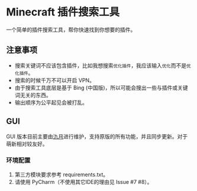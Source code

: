 # Minecraft 插件搜索工具

一个简单的插件搜索工具，帮你快速找到你想要的插件。

## 注意事项

* 搜索关键词不应该包含插件，比如我想搜索`优化插件`，我应该输入`优化`而不是`优化插件`。
* 搜索的时候千万不可以开启 VPN。
* 由于搜索工具底层是基于 Bing (中国版)，所以可能会搜出一些与插件或关键词无关的东西。
* 输出顺序为公平起见会被打乱。

## GUI

GUI 版本目前主要由[氿月](https://github.com/Lafcadia)进行维护，支持原版的所有功能，并且同步更新。对于萌新相对较友好。

### 环境配置
1. 第三方模块要求参考 requirements.txt。
2. 请使用 PyCharm（不使用其它IDE的理由见 Issue #7 #8）。
